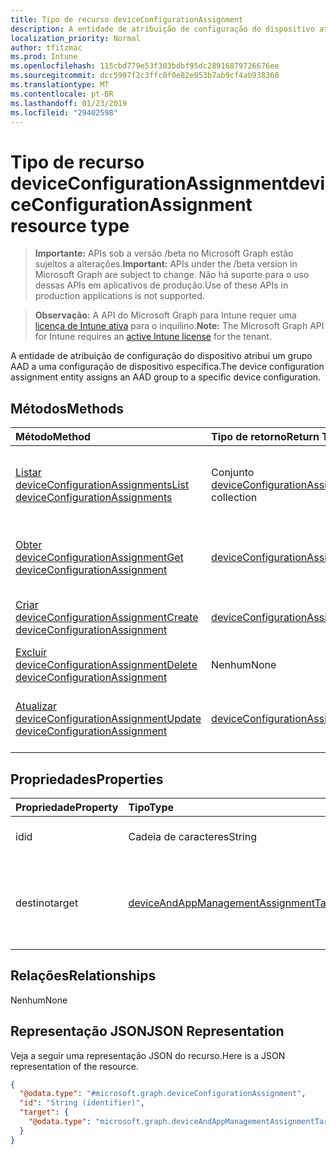 ```yaml
---
title: Tipo de recurso deviceConfigurationAssignment
description: A entidade de atribuição de configuração do dispositivo atribui um grupo AAD a uma configuração de dispositivo específica.
localization_priority: Normal
author: tfitzmac
ms.prod: Intune
ms.openlocfilehash: 115cbd779e53f303bdbf95dc28916879726676ee
ms.sourcegitcommit: dcc5907f2c3ffc0f0e82e953b7ab9cf4ab938360
ms.translationtype: MT
ms.contentlocale: pt-BR
ms.lasthandoff: 01/23/2019
ms.locfileid: "29402598"
---
```

# <a name="deviceconfigurationassignment-resource-type"></a><span data-ttu-id="6271c-103">Tipo de recurso deviceConfigurationAssignment</span><span class="sxs-lookup"><span data-stu-id="6271c-103">deviceConfigurationAssignment resource type</span></span>

> <span data-ttu-id="6271c-104">**Importante:** APIs sob a versão /beta no Microsoft Graph estão sujeitos a alterações.</span><span class="sxs-lookup"><span data-stu-id="6271c-104">**Important:** APIs under the /beta version in Microsoft Graph are subject to change.</span></span> <span data-ttu-id="6271c-105">Não há suporte para o uso dessas APIs em aplicativos de produção.</span><span class="sxs-lookup"><span data-stu-id="6271c-105">Use of these APIs in production applications is not supported.</span></span>

> <span data-ttu-id="6271c-106">**Observação:** A API do Microsoft Graph para Intune requer uma [licença de Intune ativa](https://go.microsoft.com/fwlink/?linkid=839381) para o inquilino.</span><span class="sxs-lookup"><span data-stu-id="6271c-106">**Note:** The Microsoft Graph API for Intune requires an [active Intune license](https://go.microsoft.com/fwlink/?linkid=839381) for the tenant.</span></span>

<span data-ttu-id="6271c-107">A entidade de atribuição de configuração do dispositivo atribui um grupo AAD a uma configuração de dispositivo específica.</span><span class="sxs-lookup"><span data-stu-id="6271c-107">The device configuration assignment entity assigns an AAD group to a specific device configuration.</span></span>

## <a name="methods"></a><span data-ttu-id="6271c-108">Métodos</span><span class="sxs-lookup"><span data-stu-id="6271c-108">Methods</span></span>
|<span data-ttu-id="6271c-109">Método</span><span class="sxs-lookup"><span data-stu-id="6271c-109">Method</span></span>|<span data-ttu-id="6271c-110">Tipo de retorno</span><span class="sxs-lookup"><span data-stu-id="6271c-110">Return Type</span></span>|<span data-ttu-id="6271c-111">Descrição</span><span class="sxs-lookup"><span data-stu-id="6271c-111">Description</span></span>|
|:---|:---|:---|
|[<span data-ttu-id="6271c-112">Listar deviceConfigurationAssignments</span><span class="sxs-lookup"><span data-stu-id="6271c-112">List deviceConfigurationAssignments</span></span>](../api/intune-deviceconfig-deviceconfigurationassignment-list.md)|<span data-ttu-id="6271c-113">Conjunto [deviceConfigurationAssignment](../resources/intune-deviceconfig-deviceconfigurationassignment.md)</span><span class="sxs-lookup"><span data-stu-id="6271c-113">[deviceConfigurationAssignment](../resources/intune-deviceconfig-deviceconfigurationassignment.md) collection</span></span>|<span data-ttu-id="6271c-114">Listar propriedades e relações de objetos de [deviceConfigurationAssignment](../resources/intune-deviceconfig-deviceconfigurationassignment.md).</span><span class="sxs-lookup"><span data-stu-id="6271c-114">List properties and relationships of the [deviceConfigurationAssignment](../resources/intune-deviceconfig-deviceconfigurationassignment.md) objects.</span></span>|
|[<span data-ttu-id="6271c-115">Obter deviceConfigurationAssignment</span><span class="sxs-lookup"><span data-stu-id="6271c-115">Get deviceConfigurationAssignment</span></span>](../api/intune-deviceconfig-deviceconfigurationassignment-get.md)|[<span data-ttu-id="6271c-116">deviceConfigurationAssignment</span><span class="sxs-lookup"><span data-stu-id="6271c-116">deviceConfigurationAssignment</span></span>](../resources/intune-deviceconfig-deviceconfigurationassignment.md)|<span data-ttu-id="6271c-117">Ler propriedades e relações de objetos de [deviceConfigurationAssignment](../resources/intune-deviceconfig-deviceconfigurationassignment.md).</span><span class="sxs-lookup"><span data-stu-id="6271c-117">Read properties and relationships of the [deviceConfigurationAssignment](../resources/intune-deviceconfig-deviceconfigurationassignment.md) object.</span></span>|
|[<span data-ttu-id="6271c-118">Criar deviceConfigurationAssignment</span><span class="sxs-lookup"><span data-stu-id="6271c-118">Create deviceConfigurationAssignment</span></span>](../api/intune-deviceconfig-deviceconfigurationassignment-create.md)|[<span data-ttu-id="6271c-119">deviceConfigurationAssignment</span><span class="sxs-lookup"><span data-stu-id="6271c-119">deviceConfigurationAssignment</span></span>](../resources/intune-deviceconfig-deviceconfigurationassignment.md)|<span data-ttu-id="6271c-120">Criar um novo objeto de [deviceConfigurationAssignment](../resources/intune-deviceconfig-deviceconfigurationassignment.md).</span><span class="sxs-lookup"><span data-stu-id="6271c-120">Create a new [deviceConfigurationAssignment](../resources/intune-deviceconfig-deviceconfigurationassignment.md) object.</span></span>|
|[<span data-ttu-id="6271c-121">Excluir deviceConfigurationAssignment</span><span class="sxs-lookup"><span data-stu-id="6271c-121">Delete deviceConfigurationAssignment</span></span>](../api/intune-deviceconfig-deviceconfigurationassignment-delete.md)|<span data-ttu-id="6271c-122">Nenhum</span><span class="sxs-lookup"><span data-stu-id="6271c-122">None</span></span>|<span data-ttu-id="6271c-123">Excluir [deviceConfigurationAssignment](../resources/intune-deviceconfig-deviceconfigurationassignment.md).</span><span class="sxs-lookup"><span data-stu-id="6271c-123">Deletes a [deviceConfigurationAssignment](../resources/intune-deviceconfig-deviceconfigurationassignment.md).</span></span>|
|[<span data-ttu-id="6271c-124">Atualizar deviceConfigurationAssignment</span><span class="sxs-lookup"><span data-stu-id="6271c-124">Update deviceConfigurationAssignment</span></span>](../api/intune-deviceconfig-deviceconfigurationassignment-update.md)|[<span data-ttu-id="6271c-125">deviceConfigurationAssignment</span><span class="sxs-lookup"><span data-stu-id="6271c-125">deviceConfigurationAssignment</span></span>](../resources/intune-deviceconfig-deviceconfigurationassignment.md)|<span data-ttu-id="6271c-126">Atualizar as propriedades de um objeto de [deviceConfigurationAssignment](../resources/intune-deviceconfig-deviceconfigurationassignment.md).</span><span class="sxs-lookup"><span data-stu-id="6271c-126">Update the properties of a [deviceConfigurationAssignment](../resources/intune-deviceconfig-deviceconfigurationassignment.md) object.</span></span>|

## <a name="properties"></a><span data-ttu-id="6271c-127">Propriedades</span><span class="sxs-lookup"><span data-stu-id="6271c-127">Properties</span></span>
|<span data-ttu-id="6271c-128">Propriedade</span><span class="sxs-lookup"><span data-stu-id="6271c-128">Property</span></span>|<span data-ttu-id="6271c-129">Tipo</span><span class="sxs-lookup"><span data-stu-id="6271c-129">Type</span></span>|<span data-ttu-id="6271c-130">Descrição</span><span class="sxs-lookup"><span data-stu-id="6271c-130">Description</span></span>|
|:---|:---|:---|
|<span data-ttu-id="6271c-131">id</span><span class="sxs-lookup"><span data-stu-id="6271c-131">id</span></span>|<span data-ttu-id="6271c-132">Cadeia de caracteres</span><span class="sxs-lookup"><span data-stu-id="6271c-132">String</span></span>|<span data-ttu-id="6271c-133">A chave da atribuição.</span><span class="sxs-lookup"><span data-stu-id="6271c-133">The key of the assignment.</span></span>|
|<span data-ttu-id="6271c-134">destino</span><span class="sxs-lookup"><span data-stu-id="6271c-134">target</span></span>|[<span data-ttu-id="6271c-135">deviceAndAppManagementAssignmentTarget</span><span class="sxs-lookup"><span data-stu-id="6271c-135">deviceAndAppManagementAssignmentTarget</span></span>](../resources/intune-shared-deviceandappmanagementassignmenttarget.md)|<span data-ttu-id="6271c-136">O destino da atribuição da configuração do dispositivo.</span><span class="sxs-lookup"><span data-stu-id="6271c-136">The assignment target for the device configuration.</span></span>|

## <a name="relationships"></a><span data-ttu-id="6271c-137">Relações</span><span class="sxs-lookup"><span data-stu-id="6271c-137">Relationships</span></span>
<span data-ttu-id="6271c-138">Nenhum</span><span class="sxs-lookup"><span data-stu-id="6271c-138">None</span></span>

## <a name="json-representation"></a><span data-ttu-id="6271c-139">Representação JSON</span><span class="sxs-lookup"><span data-stu-id="6271c-139">JSON Representation</span></span>
<span data-ttu-id="6271c-140">Veja a seguir uma representação JSON do recurso.</span><span class="sxs-lookup"><span data-stu-id="6271c-140">Here is a JSON representation of the resource.</span></span>
<!-- {
  "blockType": "resource",
  "keyProperty": "id",
  "@odata.type": "microsoft.graph.deviceConfigurationAssignment"
}
-->
``` json
{
  "@odata.type": "#microsoft.graph.deviceConfigurationAssignment",
  "id": "String (identifier)",
  "target": {
    "@odata.type": "microsoft.graph.deviceAndAppManagementAssignmentTarget"
  }
}
```




